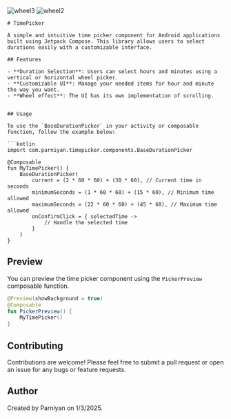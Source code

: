 ![wheel3](https://github.com/user-attachments/assets/fed825d6-1387-4eac-8ca4-77506ceb7694)
![wheel2](https://github.com/user-attachments/assets/bb0fad8a-3d54-43b7-bd3d-6f1ac44ac44c)

```
# TimePicker

A simple and intuitive time picker component for Android applications built using Jetpack Compose. This library allows users to select durations easily with a customizable interface.

## Features

- **Duration Selection**: Users can select hours and minutes using a vertical or horizontal wheel picker.
- **Customizable UI**: Manage your needed items for hour and minute the way you want.
- **Wheel effect**: The UI has its own implementation of scrolling.


## Usage

To use the `BaseDurationPicker` in your activity or composable function, follow the example below:

```kotlin
import com.parniyan.timepicker.components.BaseDurationPicker

@Composable
fun MyTimePicker() {
    BaseDurationPicker(
        current = (2 * 60 * 60) + (30 * 60), // Current time in seconds
        minimumSeconds = (1 * 60 * 60) + (15 * 60), // Minimum time allowed
        maximumSeconds = (22 * 60 * 60) + (45 * 60), // Maximum time allowed
        onConfirmClick = { selectedTime ->
            // Handle the selected time
        }
    )
}
```

## Preview

You can preview the time picker component using the `PickerPreview` composable function.

```kotlin
@Preview(showBackground = true)
@Composable
fun PickerPreview() {
    MyTimePicker()
}
```

## Contributing

Contributions are welcome! Please feel free to submit a pull request or open an issue for any bugs or feature requests.


## Author

Created by Parniyan on 1/3/2025.
